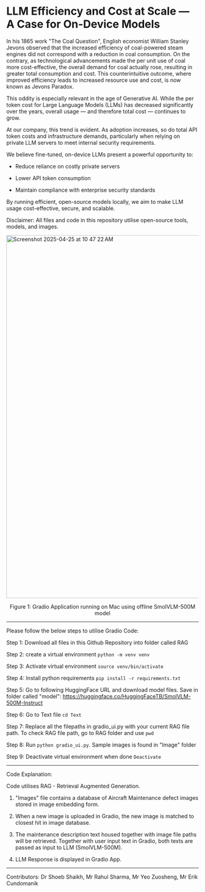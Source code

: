 # LLM Efficiency and Cost at Scale — A Case for On-Device Models

In his 1865 work "The Coal Question", English economist William Stanley Jevons observed that the increased efficiency of coal-powered steam engines did not correspond with a reduction in coal consumption. On the contrary, as technological advancements made the per unit use of coal more cost-effective, the overall demand for coal actually rose, resulting in greater total consumption and cost. This counterintuitive outcome, where improved efficiency leads to increased resource use and cost, is now known as Jevons Paradox.

This oddity is especially relevant in the age of Generative AI. While the per token cost for Large Language Models (LLMs) has decreased significantly over the years, overall usage — and therefore total cost — continues to grow.

At our company, this trend is evident. As adoption increases, so do total API token costs and infrastructure demands, particularly when relying on private LLM servers to meet internal security requirements.

We believe fine-tuned, on-device LLMs present a powerful opportunity to:

- Reduce reliance on costly private servers

- Lower API token consumption

- Maintain compliance with enterprise security standards

By running efficient, open-source models locally, we aim to make LLM usage cost-effective, secure, and scalable.

Disclaimer:
All files and code in this repository utilise open-source tools, models, and images.

<img width="951" alt="Screenshot 2025-04-25 at 10 47 22 AM" src="https://github.com/user-attachments/assets/eb38930f-4e1e-4465-a296-17b984fd447f" />

<p align="center"> Figure 1: Gradio Application running on Mac using offline SmolVLM-500M model </p>

----------------------------------------------
Please follow the below steps to utilise Gradio Code:

Step 1: Download all files in this Github Repository into folder called RAG

Step 2: create a virtual environment `python -m venv venv`

Step 3: Activate virtual environment `source venv/bin/activate`

Step 4: Install python requirements `pip install -r requirements.txt`

Step 5: Go to following HuggingFace URL and download model files. Save in folder called "model": https://huggingface.co/HuggingFaceTB/SmolVLM-500M-Instruct

Step 6: Go to Text file `cd Text`

Step 7: Replace all the filepaths in gradio_ui.py with your current RAG file path. To check RAG file path, go to RAG folder and use `pwd`

Step 8: Run `python gradio_ui.py`. Sample images is found in "Image" folder

Step 9: Deactivate virtual environment when done `Deactivate`

----------------------------------------------
Code Explanation:

Code utilises RAG - Retrieval Augmented Generation. 

1) "Images" file contains a database of Aircraft Maintenance defect images stored in image embedding form.

2) When a new image is uploaded in Gradio, the new image is matched to closest hit in image database.

3) The maintenance description text housed together with image file paths will  be retrieved. Together with user input text in Gradio, both texts are passed as input to LLM (SmolVLM-500M).

4) LLM Response is displayed in Gradio App.
----------------------------------------------
Contributors:
Dr Shoeb Shaikh, Mr Rahul Sharma, Mr Yeo Zuosheng, Mr Erik Cundomanik
